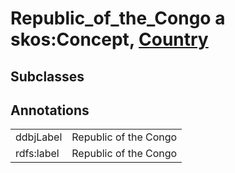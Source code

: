 # Republic_of_the_Congo a skos:Concept, [Country](/0.1/Country)

## Subclasses

## Annotations

|||
|-----|-----|
|ddbjLabel|Republic of the Congo|
|rdfs:label|Republic of the Congo|

